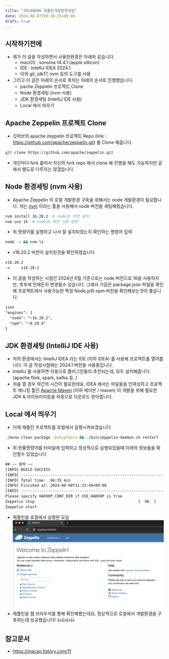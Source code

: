 ```yaml
---
title: "20240606 제플린개발환경셋업"
date: 2024-06-07T09:36:25+09:00
draft: true
---
```


## 시작하기전에
- 제가 이 글을 작성하면서 사용한환경은 아래와 같습니다.
  - macOS : sonoma 14.4.1 (apple sillicon)
  - IDE : IntelliJ IDEA 2024.1
  - 이외 git, jdk17, nvm 등의 도구를 사용
- 그리고 이 글은 아래의 순서로 목차는 아래의 순서로 진행했습니다.
  - pache Zeppelin 프로젝트 Clone 
  - Node 환경세팅 (nvm 사용)
  - JDK 환경세팅 (IntelliJ IDE 사용)
  - Local 에서 띄우기

## Apache Zeppelin 프로젝트 Clone 
- 깃허브의 apache zeppelin 프로젝트 Repo (link : https://github.com/apache/zeppelin.git) 를 Clone 해옵니다.

```sh
git clone https://github.com/apache/zeppelin.git
```
- 개인마다 fork 를떠서 자신의 fork repo 에서 clone 해 진행을 해도 가능하지만 글에서 별도로 다루지는 않겠습니다.

## Node 환경세팅 (nvm 사용)
- Apache Zeppelin 의 로컬 개발환경 구축을 위해서는 node 개발환경이 필요합니다. 저는 [nvm](https://github.com/nvm-sh/nvm) 이라는 툴을 사용해서 node 버전을 세팅해줬습니다.
```sh
nvm install 16.20.2  # node16 버전 설치
nvm use 16  # node16 버전 사용 설정
```
- 위 명령어를 실행하고 나서 잘 설치되었는지 확인하는 명령어 입력
```sh
node -v && nvm ls
```
- v16.20.2 버전이 설치된것을 확인하였습니다
```txt
v16.20.2
->     v16.20.2
```
- 이 글을 작성하는 시점인 2024년 6월 기준으로는 node 버전으로 16을 사용하지만, 추후에 언제든지 변경될수 있습니다. 그래서 가끔은 package.json 파일을 확인해 프로젝트에서 사용가능한 특정 Node.js와 npm 버전을 확인해보는것이 좋습니다.
```txt
json
"engines": {
  "node": "~16.20.2",
  "npm": "~8.19.4"
}
```

## JDK 환경세팅 (IntelliJ IDE 사용)
- 저의 환경에서는 IntelliJ IDEA 라는 IDE (이하 IDEA) 를 사용해 프로젝트를 열어봅니다. 이 글 작성시점에는 2024.1 버전을 사용중입니다.
- IntelliJ 를 사용하면 자동으로 플러그인들이 추천되는데, 모두 설치해줍니다. (apache flink, spark, kafka 등..)
- 처음 열 경우 약간의 시간이 필요한데요, IDEA 에서는 파일들을 인덱싱하고 프로젝트 매니징 툴인 [Apache Maven](https://maven.apache.org/) (이하 메이븐 / maven) 이 개발을 위해 필요한 JDK & 라이브러리등을 자동으로 다운로드 받아줍니다.


## Local 에서 띄우기
- 이제 제플린 프로젝트를 로컬에서 실행시켜보겠습니다
```sh
./mvnw clean package -DskipTests && ./bin/zeppelin-daemon.sh restart
```
- 위 한줄명령어를 터미널에 입력하고 정상적으로 실행되었을때 아래의 정보들을 확인할수 있었습니다
```txt
## ~~ 중략 ~~
[INFO] BUILD SUCCESS
[INFO] ------------------------------------------------------------------------
[INFO] Total time:  04:35 min
[INFO] Finished at: 2024-06-08T11:23:49+09:00
[INFO] ------------------------------------------------------------------------
Please specify HADOOP_CONF_DIR if USE_HADOOP is true
Zeppelin stop                                              [  OK  ]
Zeppelin start 
```
- 제플린을 로컬에서 실행한 모습
![제플린 로컬 실행](../img/20240608-zep.png)
- 제플린을 웹 브라우저를 통해 확인해봤는데요, 정상적으로 로컬에서 개발환경을 구축하는데 성공했습니다! 👍👍👍👍


## 참고문서
- https://macan.tistory.com/11